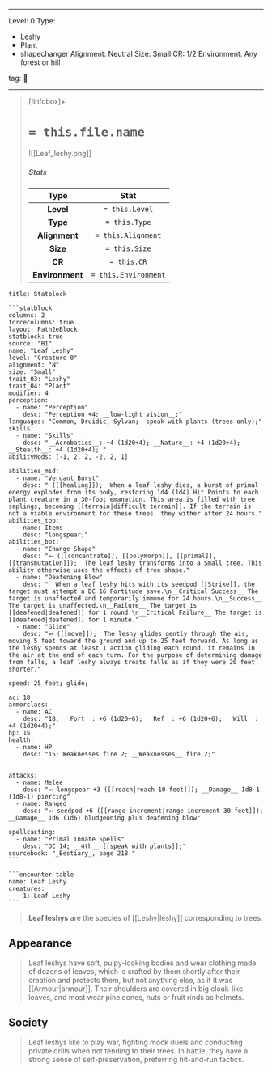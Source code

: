 
---


Level: 0
Type:
- Leshy
- Plant
- shapechanger
Alignment: Neutral
Size: Small
CR: 1/2
Environment: Any forest or hill


tag: 👹

---

> [!infobox]+
> #  `= this.file.name`
> ![[Leaf_leshy.png]]
> ##### Stats
> Type | Stat |
> :---:|:---:|
> **Level** | `= this.Level` |
> **Type** | `= this.Type` |
> **Alignment** | `= this.Alignment` |
> **Size** | `= this.Size` |
> **CR** | `= this.CR` |
> **Environment** | `= this.Environment` |




````ad-info
title: Statblock

```statblock
columns: 2
forcecolumns: true
layout: Path2eBlock
statblock: true
source: "B1"
name: "Leaf Leshy"
level: "Creature 0"
alignment: "N"
size: "Small"
trait_03: "Leshy"
trait_04: "Plant"
modifier: 4
perception:
  - name: "Perception"
    desc: "Perception +4; __low-light vision__;"
languages: "Common, Druidic, Sylvan;  speak with plants (trees only);"
skills:
  - name: "Skills"
    desc: "__Acrobatics__: +4 (1d20+4); __Nature__: +4 (1d20+4); __Stealth__: +4 (1d20+4); "
abilityMods: [-1, 2, 2, -2, 2, 1]

abilities_mid:
  - name: "Verdant Burst"
    desc: " ([[healing]]);  When a leaf leshy dies, a burst of primal energy explodes from its body, restoring 1d4 (1d4) Hit Points to each plant creature in a 30-foot emanation. This area is filled with tree saplings, becoming [[terrain|difficult terrain]]. If the terrain is not a viable environment for these trees, they wither after 24 hours."
abilities_top:
  - name: Items
    desc: "longspear;"
abilities_bot:
  - name: "Change Shape"
    desc: "⬻ ([[concentrate]], [[polymorph]], [[primal]], [[transmutation]]);  The leaf leshy transforms into a Small tree. This ability otherwise uses the effects of tree shape."
  - name: "Deafening Blow"
    desc: "  When a leaf leshy hits with its seedpod [[Strike]], the target must attempt a DC 16 Fortitude save.\n__Critical Success__ The target is unaffected and temporarily immune for 24 hours.\n__Success__ The target is unaffected.\n__Failure__ The target is [[deafened|deafened]] for 1 round.\n__Critical Failure__ The target is [[deafened|deafened]] for 1 minute."
  - name: "Glide"
    desc: "⬻ ([[move]]);  The leshy glides gently through the air, moving 5 feet toward the ground and up to 25 feet forward. As long as the leshy spends at least 1 action gliding each round, it remains in the air at the end of each turn. For the purpose of determining damage from falls, a leaf leshy always treats falls as if they were 20 feet shorter."

speed: 25 feet; glide;

ac: 18
armorclass:
  - name: AC
    desc: "18; __Fort__: +6 (1d20+6); __Ref__: +6 (1d20+6); __Will__: +4 (1d20+4);"
hp: 15
health:
  - name: HP
    desc: "15; Weaknesses fire 2; __Weaknesses__ fire 2;"


attacks:
  - name: Melee
    desc: "⬻ longspear +3 ([[reach|reach 10 feet]]); __Damage__ 1d8-1 (1d8-1) piercing"
  - name: Ranged
    desc: "⬻ seedpod +6 ([[range increment|range increment 30 feet]]); __Damage__ 1d6 (1d6) bludgeoning plus deafening blow"

spellcasting:
  - name: "Primal Innate Spells"
    desc: "DC 14; __4th__ [[speak with plants]];"
sourcebook: "_Bestiary_, page 218."
```

```encounter-table
name: Leaf Leshy
creatures:
  - 1: Leaf Leshy
```

````



> **Leaf leshys** are the species of [[Leshy|leshy]] corresponding to trees.


## Appearance

> Leaf leshys have soft, pulpy-looking bodies and wear clothing made of dozens of leaves, which is crafted by them shortly after their creation and protects them, but not anything else, as if it was [[Armour|armour]]. Their shoulders are covered in big cloak-like leaves, and most wear pine cones, nuts or fruit rinds as helmets.


## Society

> Leaf leshys like to play war, fighting mock duels and conducting private drills when not tending to their trees. In battle, they have a strong sense of self-preservation, preferring hit-and-run tactics.










